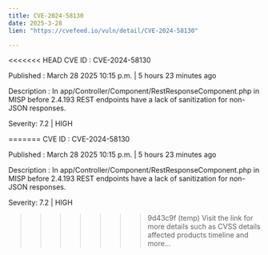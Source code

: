 ```yaml
---
title: CVE-2024-58130
date: 2025-3-28
lien: "https://cvefeed.io/vuln/detail/CVE-2024-58130"

---
```


<<<<<<< HEAD
CVE ID : CVE-2024-58130

Published :  March 28
2025
10:15 p.m. | 5 hours
23 minutes ago

Description : In app/Controller/Component/RestResponseComponent.php in MISP before 2.4.193
REST endpoints have a lack of sanitization for non-JSON responses.

Severity: 7.2 | HIGH

=======
CVE ID : CVE-2024-58130

Published :  March 28
2025
10:15 p.m. | 5 hours
23 minutes ago

Description : In app/Controller/Component/RestResponseComponent.php in MISP before 2.4.193
REST endpoints have a lack of sanitization for non-JSON responses.

Severity: 7.2 | HIGH

>>>>>>> 9d43c9f (temp)
Visit the link for more details
such as CVSS details
affected products
timeline
and more...
